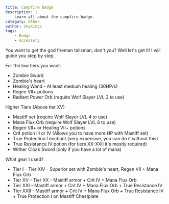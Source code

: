 ```yaml {metadata}
title: Campfire Badge
description: |
    Learn all about the campfire badge.
category: Other
author: SkyKings
tags:
    - Badge
    - Accessory
```

You want to get the god fireman talisman, don't you? Well let's get it! I will guide you step by step.

For the low tiers you want:

- Zombie Sword
- Zombie's heart
- Healing Wand - At least medium healing (30HP/s)
- Regen VII+ potions
- Radiant Power Orb (require Wolf Slayer LVL 2 to use)

Higher Tiers (Above tier XV)

- Mastiff set (require Wolf Slayer LVL 4 to use)
- Mana Flux Orb (require Wolf Slayer LVL 6 to use)
- Regen VII+ or Healing VII+ potions
- Crit potion III or IV (Allows you to have more HP with Mastiff set)
- True Protection I enchant (very expensive, you can do it without this)
- True Resistance IV potion (for tiers XX-XXII it's mostly required)
- Wither Cloak Sword (only if you have a lot of mana)

What gear I used?

- Tier I - Tier XIV - Superior set with Zombie's heart, Regen VII + Mana Flux Orb
- Tier XV - Tier XX - Mastiff armor + Crit IV + Mana Flux Orb
- Tier XXI - Mastiff armor + Crit IV + Mana Flux Orb + True Resistance IV
- Tier XXII - Mastiff armor + Crit IV + Mana Flux Orb + True Resistance IV + True Protection I on Mastiff Chestplate
